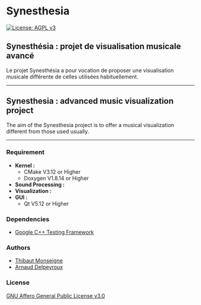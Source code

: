 # Synesthesia

[![License: AGPL v3](https://img.shields.io/badge/License-AGPL%20v3-blue.svg)](https://www.gnu.org/licenses/agpl-3.0)

## Synesthésia : projet de visualisation musicale avancé

Le projet Synesthésia a pour vocation de proposer une visualisation musicale différente de celles utilisées habituellement.
__________________________________________________

## Synesthesia : advanced music visualization project

The aim of the Synesthesia project is to offer a musical visualization different from those used usually.
__________________________________________________

### Requirement

- **Kernel :**
  - CMake V3.12 or Higher
  - Doxygen V1.8.14 or Higher
- **Sound Processing :**
- **Visualization :**
- **GUI :**
  - Qt V5.12 or Higher

### Dependencies

- [Google C++ Testing Framework](https://github.com/abseil/googletest)

### Authors

- [Thibaut Monseigne](https://tmonseigne.github.io/)
- [Arnaud Delpeyroux](https://adelpeyroux.github.io/)

### License

[GNU Affero General Public License v3.0](https://github.com/tmonseigne/Synesthesia/blob/master/LICENSE)